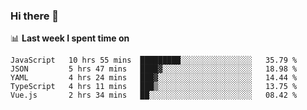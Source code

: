 ### Hi there 👋

<!--
**DBvc/DBvc** is a ✨ _special_ ✨ repository because its `README.md` (this file) appears on your GitHub profile.

Here are some ideas to get you started:

- 🔭 I’m currently working on ...
- 🌱 I’m currently learning ...
- 👯 I’m looking to collaborate on ...
- 🤔 I’m looking for help with ...
- 💬 Ask me about ...
- 📫 How to reach me: ...
- 😄 Pronouns: ...
- ⚡ Fun fact: ...
-->

📊 **Last week I spent time on**
<!--START_SECTION:waka-->
```text
JavaScript   10 hrs 55 mins  █████████░░░░░░░░░░░░░░░░   35.79 % 
JSON         5 hrs 47 mins   ████▓░░░░░░░░░░░░░░░░░░░░   18.98 % 
YAML         4 hrs 24 mins   ███▓░░░░░░░░░░░░░░░░░░░░░   14.44 % 
TypeScript   4 hrs 11 mins   ███▒░░░░░░░░░░░░░░░░░░░░░   13.75 % 
Vue.js       2 hrs 34 mins   ██░░░░░░░░░░░░░░░░░░░░░░░   08.42 % 
```
<!--END_SECTION:waka-->
